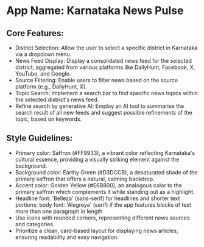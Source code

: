 # **App Name**: Karnataka News Pulse

## Core Features:

- District Selection: Allow the user to select a specific district in Karnataka via a dropdown menu.
- News Feed Display: Display a consolidated news feed for the selected district, aggregated from various platforms like DailyHunt, Facebook, X, YouTube, and Google.
- Source Filtering: Enable users to filter news based on the source platform (e.g., DailyHunt, X).
- Topic Search: Implement a search bar to find specific news topics within the selected district's news feed.
- Refine search by generative AI: Employ an AI tool to summarise the search result of all new feeds and suggest possible refinements of the topic, based on keywords.

## Style Guidelines:

- Primary color: Saffron (#FF9933), a vibrant color reflecting Karnataka's cultural essence, providing a visually striking element against the background.
- Background color: Earthy Green (#D3DCCB), a desaturated shade of the primary saffron that offers a natural, calming backdrop.
- Accent color: Golden Yellow (#E6B800), an analogous color to the primary saffron which complements it while standing out as a highlight.
- Headline font: 'Belleza' (sans-serif) for headlines and shorter text portions; body font: 'Alegreya' (serif) if the app features blocks of text more than one paragraph in length
- Use icons with rounded corners, representing different news sources and categories.
- Prioritize a clean, card-based layout for displaying news articles, ensuring readability and easy navigation.